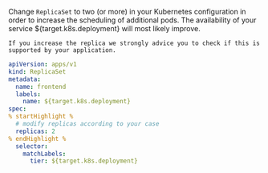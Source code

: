 Change ```ReplicaSet``` to two (or more) in your Kubernetes configuration in order to increase the scheduling of additional pods. The availability of your service ${target.k8s.deployment} will most likely improve.
```warning
If you increase the replica we strongly advice you to check if this is supported by your application.
```

```yaml
apiVersion: apps/v1
kind: ReplicaSet
metadata:
  name: frontend
  labels:
    name: ${target.k8s.deployment}
spec:
% startHighlight %
  # modify replicas according to your case
  replicas: 2
% endHighlight %
  selector:
    matchLabels:
      tier: ${target.k8s.deployment}
```
